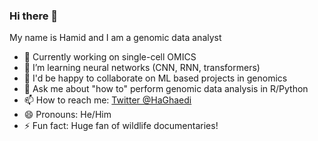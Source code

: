 ### Hi there 👋


My name is Hamid and I am a genomic data analyst

- 🔭 Currently working on single-cell OMICS
- 🌱 I’m learning neural networks (CNN, RNN, transformers)
- 👯 I'd be happy to collaborate on ML based projects in genomics
- 💬 Ask me about "how to" perform genomic data analysis in R/Python
- 📫 How to reach me: [Twitter @HaGhaedi](https://twitter.com/HaGhaedi)
- 😄 Pronouns: He/Him
- ⚡ Fun fact: Huge fan of wildlife documentaries! 
